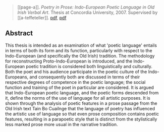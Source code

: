 > [[page-a]].  *Poetry in Prose: Indo-European Poetic Language in Old Irish Verbal Art*. Thesis at Concordia University, 2007. Supervised by [[a-teffeteller]]. [pdf](https://spectrum.library.concordia.ca/975489/), [pdf](a/a-page2007.pdf)

## Abstract
This thesis is intended as an examination of what 'poetic language' entails in terms of both its form and its function, particularly with respect to the Indo-European (and specifically the Old Irish) tradition. The methodology for reconstructing Proto-Indo-European is introduced, and the Indo-European poetic tradition is considered both linguistically and culturally. Both the poet and his audience participate in the poetic culture of the Indo-Europeans, and consequently both are discussed in terms of their respective degrees of competence in the poetic language; the social function and training of the poet in particular are considered. It is argued that Indo-European poetic language, and the poetic forms descended from it, define the norms of the use of language for all artistic purposes. It is shown through the analysis of poetic features in a prose passage from the Old Irish text Tain Bo Cuailnge that the language of poetry has influenced the artistic use of language so that even prose composition contains poetic features, resulting in a parapoetic style that is distinct from the stylistically less marked prose more usual in the narrative tradition.